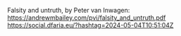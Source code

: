 Falsity and untruth, by Peter van Inwagen: https://andrewmbailey.com/pvi/falsity_and_untruth.pdf https://social.dfaria.eu/?hashtag=2024-05-04T10:51:04Z